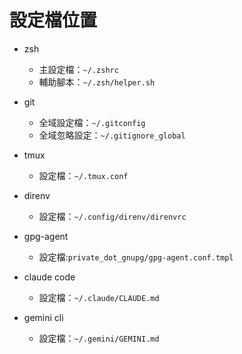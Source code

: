 # 設定檔位置

- zsh
  - 主設定檔：`~/.zshrc`
  - 輔助腳本：`~/.zsh/helper.sh`

- git
  - 全域設定檔：`~/.gitconfig`
  - 全域忽略設定：`~/.gitignore_global`

- tmux
  - 設定檔：`~/.tmux.conf`

- direnv
  - 設定檔：`~/.config/direnv/direnvrc`

- gpg-agent
  - 設定檔:`private_dot_gnupg/gpg-agent.conf.tmpl`

- claude code
  - 設定檔：`~/.claude/CLAUDE.md`

- gemini cli
  - 設定檔：`~/.gemini/GEMINI.md`